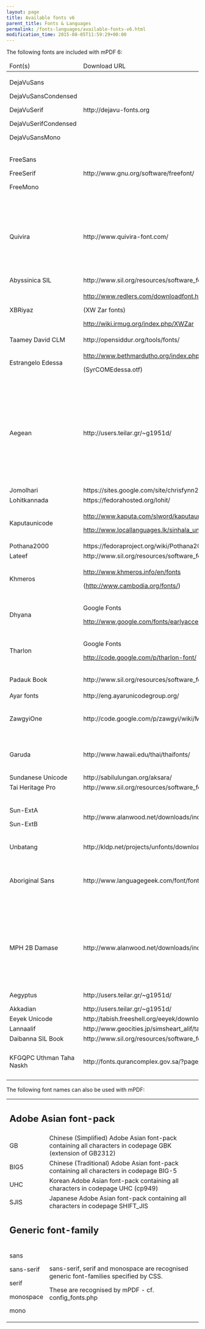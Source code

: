 ```yaml
---
layout: page
title: Available fonts v6
parent_title: Fonts & Languages
permalink: /fonts-languages/available-fonts-v6.html
modification_time: 2015-08-05T11:59:29+00:00
---
```


The following fonts are included with mPDF 6:

<table class="table"> <thead>
<tr>
<td>Font(s)</td>
<td>Download URL</td>
<td>Copyright / License

</td>
<td>Coverage</td>
</tr>
</thead> <tbody>
<tr>
<td>

DejaVuSans

DejaVuSansCondensed

DejaVuSerif

DejaVuSerifCondensed

DejaVuSansMono

</td>
<td>http://dejavu-fonts.org</td>
<td>

© Bitstream

http://dejavu-fonts.org/wiki/License

</td>
<td>[Numerous]</td>
</tr>
<tr>
<td>

FreeSans

FreeSerif

FreeMono

</td>
<td>http://www.gnu.org/software/freefont/</td>
<td>

GNU GPL v3

</td>
<td>

[Numerous incl. Indic]

</td>
</tr>
<tr>
<td>Quivira</td>
<td>http://www.quivira-font.com/</td>
<td>

*<span>free for any use</span>*

</td>
<td>

Coptic

Buhid

Tagalog

Tagbanwa

Lisu

</td>
</tr>
<tr>
<td>Abyssinica SIL</td>
<td>http://www.sil.org/resources/software_fonts/abyssinica-sil</td>
<td><a href="http://scripts.sil.org/ofl" target="_blank">SIL Open Font License</a></td>
<td>Ethiopic</td>
</tr>
<tr>
<td>XBRiyaz</td>
<td>

http://www.redlers.com/downloadfont.html

(<span>XW Zar fonts)</span>

<span>http://wiki.irmug.org/index.php/XWZar</span>

</td>
<td><a href="http://scripts.sil.org/ofl" target="_blank">SIL Open Font License</a></td>
<td>Arabic</td>
</tr>
<tr>
<td>Taamey David CLM

</td>
<td>http://opensiddur.org/tools/fonts/</td>
<td>GNU GPL 2

</td>
<td>Hebrew</td>
</tr>
<tr>
<td>

Estrangelo Edessa

</td>
<td>

http://www.bethmardutho.org/index.php/resources/fonts.html

(SyrCOMEdessa.otf)

</td>
<td>Adapted licence (free to use/share)

</td>
<td>Syriac</td>
</tr>
<tr>
<td>Aegean</td>
<td>http://users.teilar.gr/~g1951d/</td>
<td>*<span>free for any use</span>*</td>
<td>

Carian

Lycian

Lydian

Phoenecian

Ugaritic

Linear B

Old Italic

</td>
</tr>
<tr>
<td>Jomolhari</td>
<td>https://sites.google.com/site/chrisfynn2/home/fonts/jomolhari</td>
<td><a href="http://scripts.sil.org/ofl" target="_blank">SIL Open Font License</a></td>
<td>Tibetan</td>
</tr>
<tr>
<td>Lohitkannada</td>
<td>https://fedorahosted.org/lohit/

</td>
<td><a href="http://scripts.sil.org/ofl" target="_blank">SIL Open Font License</a>

</td>
<td>Kannada</td>
</tr>
<tr>
<td>Kaputaunicode</td>
<td>

http://www.kaputa.com/slword/kaputaunicode.htm

http://www.locallanguages.lk/sinhala_unicode_converters

</td>
<td>

Free

Sri Lanka Web Community Center

</td>
<td>Sinhala</td>
</tr>
<tr>
<td>Pothana2000</td>
<td>https://fedoraproject.org/wiki/Pothana2000_fonts</td>
<td>GNU GPL v2+</td>
<td>Telugu</td>
</tr>
<tr>
<td>Lateef</td>
<td>http://www.sil.org/resources/software_fonts/lateef</td>
<td><a href="http://scripts.sil.org/ofl" target="_blank">SIL Open Font License</a></td>
<td>Sindhi</td>
</tr>
<tr>
<td>Khmeros</td>
<td>

http://www.khmeros.info/en/fonts

(http://www.cambodia.org/fonts/)

</td>
<td>LGPL Licence

</td>
<td>Khmer</td>
</tr>
<tr>
<td>Dhyana</td>
<td>

Google Fonts

http://www.google.com/fonts/earlyaccess

</td>
<td><a href="http://scripts.sil.org/ofl" target="_blank">SIL Open Font License</a>

</td>
<td>Lao</td>
</tr>
<tr>
<td>Tharlon</td>
<td>

Google Fonts

http://code.google.com/p/tharlon-font/</td>
<td><a href="http://scripts.sil.org/ofl" target="_blank">SIL Open Font License</a></td>
<td>

Myanmar

Tai Le

</td>
</tr>
<tr>
<td>Padauk Book

</td>
<td>http://www.sil.org/resources/software_fonts/padauk</td>
<td><a href="http://scripts.sil.org/ofl" target="_blank">SIL Open Font License</a></td>
<td>

Myanmar

</td>
</tr>
<tr>
<td>Ayar fonts</td>
<td>http://eng.ayarunicodegroup.org/</td>
<td><a href="http://scripts.sil.org/ofl" target="_blank">SIL Open Font License</a>

</td>
<td>Myanmar</td>
</tr>
<tr>
<td>ZawgyiOne</td>
<td>http://code.google.com/p/zawgyi/wiki/MyanmarFontDownload</td>
<td>

Freely available.

No licence information available

</td>
<td>

Myanmar

</td>
</tr>
<tr>
<td>

Garuda

</td>
<td>http://www.hawaii.edu/thai/thaifonts/</td>
<td>

Freely available.

No licence information available</td>
<td>Thai</td>
</tr>
<tr>
<td>Sundanese Unicode</td>
<td>http://sabilulungan.org/aksara/</td>
<td>GNU GPL

</td>
<td>Sundanese</td>
</tr>
<tr>
<td>Tai Heritage Pro</td>
<td>http://www.sil.org/resources/software_fonts/tai-heritage-pro</td>
<td><a href="http://scripts.sil.org/ofl" target="_blank">SIL Open Font License</a></td>
<td>Tai Viet</td>
</tr>
<tr>
<td>

Sun-ExtA

Sun-ExtB

</td>
<td>http://www.alanwood.net/downloads/index.html</td>
<td>Freeware

(Beijing ZhongYi Electronics Co)</td>
<td>

Chinese

Japanese

Runic

</td>
</tr>
<tr>
<td>Unbatang</td>
<td>http://kldp.net/projects/unfonts/download</td>
<td>GNU GPL

</td>
<td>Korean</td>
</tr>
<tr>
<td>

Aboriginal Sans

</td>
<td>http://www.languagegeek.com/font/fontdownload.html

</td>
<td>

GNU GPL 3

</td>
<td>

Cree

Canadian Aboriginal

Inuktuit

</td>
</tr>
<tr>
<td>MPH 2B Damase</td>
<td>http://www.alanwood.net/downloads/index.html</td>
<td>(Public domain)

</td>
<td>

Glagolitic

Shavian

Osmanya

Kharoshthi

Deseret

</td>
</tr>
<tr>
<td>Aegyptus</td>
<td>http://users.teilar.gr/~g1951d/</td>
<td>*<span>free for any use</span>*</td>
<td>Egyptian Hieroglyphs</td>
</tr>
<tr>
<td>Akkadian</td>
<td>http://users.teilar.gr/~g1951d/</td>
<td>*<span>free for any use</span>*</td>
<td>Cuneiforn</td>
</tr>
<tr>
<td>Eeyek Unicode</td>
<td>http://tabish.freeshell.org/eeyek/download.html</td>
<td>Freeware</td>
<td>Meetei Mayek</td>
</tr>
<tr>
<td>Lannaalif</td>
<td>http://www.geocities.jp/simsheart_alif/taithamunicode.html</td>
<td>(Unclear)</td>
<td>Tai Tham</td>
</tr>
<tr>
<td>Daibanna SIL Book</td>
<td>http://www.sil.org/resources/software_fonts/dai-banna-sil</td>
<td><a href="http://scripts.sil.org/ofl" target="_blank">SIL Open Font License</a></td>
<td>New Tai Lue</td>
</tr>
<tr>
<td>KFGQPC Uthman Taha Naskh

</td>
<td>http://fonts.qurancomplex.gov.sa/?page_id=42</td>
<td><a href="http://scripts.sil.org/ofl" target="_blank">https://www.ohloh.net/licenses/KFGQPC</a></td>
<td>

Arabic

(Koran/Quran)

</td>
</tr>
</tbody> </table>

The following font names can also be used with mPDF:

<table class="table"> <tbody>
<tr>
<td colspan="2">

## Adobe Asian font-pack

</td>
</tr>
<tr>
<td>

GB

</td>
<td>Chinese (Simplified) Adobe Asian font-pack containing all characters in codepage GBK (extension of GB2312)</td>
</tr>
<tr>
<td>BIG5</td>
<td>Chinese (Traditional) Adobe Asian font-pack containing all characters in codepage BIG-5</td>
</tr>
<tr>
<td>UHC</td>
<td>Korean Adobe Asian font-pack containing all characters in codepage UHC (cp949)</td>
</tr>
<tr>
<td>SJIS</td>
<td>Japanese Adobe Asian font-pack containing all characters in codepage SHIFT_JIS</td>
</tr>
<tr>
<td colspan="2">

## Generic font-family

</td>
</tr>
<tr>
<td>

sans

sans-serif

serif

monospace

mono

</td>
<td>

sans-serif, serif and monospace are recognised generic font-families specified by CSS.

These are recognised by mPDF - cf. <span class="filename">config_fonts.php</span>

</td>
</tr>
</tbody> </table>
